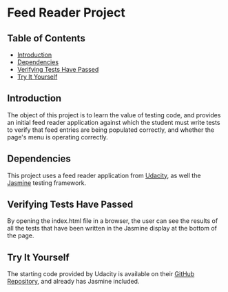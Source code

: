 # Feed Reader Project

## Table of Contents

* [Introduction](#introduction)
* [Dependencies](#dependencies)
* [Verifying Tests Have Passed](#verifying-tests-have-passed)
* [Try It Yourself](#try-it-yourself)

## Introduction

The object of this project is to learn the value of testing code, and provides an initial feed reader application against which the student must write tests to verify that feed entries are being populated correctly, and whether the page's menu is operating correctly.

## Dependencies

This project uses a feed reader application from [Udacity](https://www.udacity.com/), as well the [Jasmine](http://jasmine.github.io/) testing framework.

## Verifying Tests Have Passed

By opening the index.html file in a browser, the user can see the results of all the tests that have been written in the Jasmine display at the bottom of the page.

## Try It Yourself

The starting code provided by Udacity is available on their [GitHub Repository](http://github.com/udacity/frontend-nanodegree-feedreader), and already has Jasmine included.
